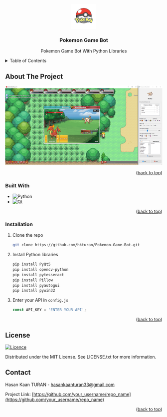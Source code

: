 <!-- PROJECT LOGO -->
<br />
<div align="center">
  <a href="https://github.com/hkturan/Pokemon-Game-Bot">
    <img src="images/design/icon.png" alt="Logo" width="80" height="80">
  </a>

<h3 align="center">Pokemon Game Bot</h3>

  <p align="center">
    Pokemon Game Bot With Python Libraries
    <br />
    
  </p>
</div>

<!-- TABLE OF CONTENTS -->
<details>
  <summary>Table of Contents</summary>
  <ol>
    <li>
      <a href="#about-the-project">About The Project</a>
      <ul>
        <li><a href="#built-with">Built With</a></li>
      </ul>
    </li>
    <li>
      <a href="#getting-started">Getting Started</a>
      <ul>
        <li><a href="#prerequisites">Prerequisites</a></li>
        <li><a href="#installation">Installation</a></li>
      </ul>
    </li>
    <li><a href="#usage">Usage</a></li>
    <li><a href="#roadmap">Roadmap</a></li>
    <li><a href="#contributing">Contributing</a></li>
    <li><a href="#license">License</a></li>
    <li><a href="#contact">Contact</a></li>
    <li><a href="#acknowledgments">Acknowledgments</a></li>
  </ol>
</details>

<!-- ABOUT THE PROJECT -->
## About The Project

[![Product Name Screen Shot][product-screenshot]](https://raw.githubusercontent.com/hkturan/Pokemon-Game-Bot/main/images/screenshot.png)

<p align="right">(<a href="#readme-top">back to top</a>)</p>

<!-- MARKDOWN LINKS & IMAGES -->
[product-screenshot]: images/screenshot.png

### Built With

* ![Python](https://img.shields.io/badge/python-%2314354C.svg?style=for-the-badge&logo=python&logoColor=white)
* ![Qt](https://img.shields.io/badge/Qt-%23217346.svg?style=for-the-badge&logo=Qt&logoColor=white) 

<p align="right">(<a href="#readme-top">back to top</a>)</p>

### Installation

1. Clone the repo
   ```sh
   git clone https://github.com/hkturan/Pokemon-Game-Bot.git
   ```
3. Install Python libraries
   ```sh
   pip install PyQt5
   pip install opencv-python
   pip install pytesseract
   pip install Pillow
   pip install pyautogui
   pip install pywin32
   ```
4. Enter your API in `config.js`
   ```js
   const API_KEY = 'ENTER YOUR API';
   ```

<p align="right">(<a href="#readme-top">back to top</a>)</p>

## License

[![Licence](https://img.shields.io/github/license/Ileriayo/markdown-badges?style=for-the-badge)](./LICENSE)

Distributed under the MIT License. See LICENSE.txt for more information.

<!-- CONTACT -->
## Contact

Hasan Kaan TURAN  - hasankaanturan33@gmail.com

Project Link: [https://github.com/your_username/repo_name](https://github.com/your_username/repo_name)

<p align="right">(<a href="#readme-top">back to top</a>)</p>
